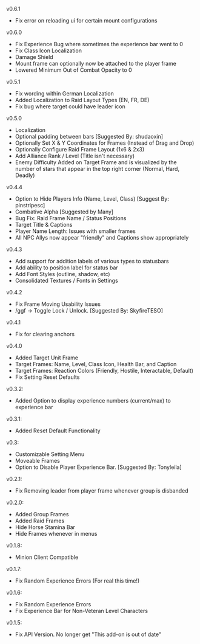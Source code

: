 v0.6.1
- Fix error on reloading ui for certain mount configurations

v0.6.0
- Fix Experience Bug where sometimes the experience bar went to 0
- Fix Class Icon Localization
- Damage Shield
- Mount frame can optionally now be attached to the player frame
- Lowered Minimum Out of Combat Opacity to 0

v0.5.1
- Fix wording within German Localization
- Added Localization to Raid Layout Types (EN, FR, DE)
- Fix bug where target could have leader icon

v0.5.0
- Localization
- Optional padding between bars [Suggested By: shudaoxin]
- Optionally Set X & Y Coordinates for Frames (Instead of Drag and Drop)
- Optionally Configure Raid Frame Layout (1x6 & 2x3)
- Add Alliance Rank / Level (Title isn't necessary)
- Enemy Difficulty Added on Target Frame and is visualized by the number of stars that appear in the top right corner (Normal, Hard, Deadly)

v0.4.4
- Option to Hide Players Info (Name, Level, Class) [Suggest By: pinstripesc]
- Combative Alpha [Suggested by Many]
- Bug Fix: Raid Frame Name / Status Positions
- Target Title & Captions
- Player Name Length: Issues with smaller frames
- All NPC Allys now appear "friendly" and Captions show appropriately

v0.4.3
- Add support for addition labels of various types to statusbars
- Add ability to position label for status bar
- Add Font Styles (outline, shadow, etc)
- Consolidated Textures / Fonts in Settings

v0.4.2
- Fix Frame Moving Usability Issues
- /ggf -> Toggle Lock / Unlock. [Suggested By: SkyfireTESO]

v0.4.1
- Fix for clearing anchors

v0.4.0
- Added Target Unit Frame
- Target Frames: Name, Level, Class Icon, Health Bar, and Caption
- Target Frames: Reaction Colors (Friendly, Hostile, Interactable, Default)
- Fix Setting Reset Defaults

v0.3.2:
- Added Option to display experience numbers (current/max) to experience bar

v0.3.1:
- Added Reset Default Functionality

v0.3:
- Customizable Setting Menu
- Moveable Frames
- Option to Disable Player Experience Bar. [Suggested By: Tonyleila]

v0.2.1:
- Fix Removing leader from player frame whenever group is disbanded

v0.2.0:
- Added Group Frames
- Added Raid Frames
- Hide Horse Stamina Bar
- Hide Frames whenever in menus

v0.1.8:
- Minion Client Compatible

v0.1.7:
- Fix Random Experience Errors (For real this time!)

v0.1.6:
- Fix Random Experience Errors
- Fix Experience Bar for Non-Veteran Level Characters

v0.1.5:
- Fix API Version. No longer get "This add-on is out of date"